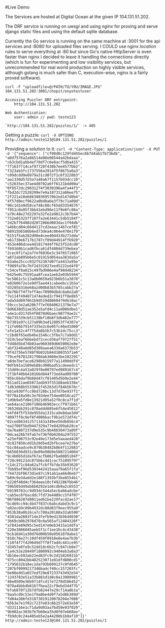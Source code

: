 #Live Demo

The Services are hosted at Digital Ocean at the given IP 104.131.51.202.

The DRF service is running on *uwsgi* and using *nginx* for proxing and serve django static files and using the default sqlite database.

Currently the Go service is running on the same machine at :3001 for the api services and :8080 for uploaded files serving. I COULD use nginx *location* rules to serve everything at :80 but since Go's native HttpServer is even faster than nginx I decided to leave it handling the connections directly (which is fun for experimenting and low visibility services, but unrecommended for real world production on highly visible services, although golang is much safer than C, execution-wise, nginx is a fairly proved software).

`curl -F "uploadfile=@/PATH/TO/YOU/IMAGE.JPG" 104.131.51.202:3001/chopit/onyotestuser`

    Accessing Puzzler DRF entrypoint:
        http://104.131.51.202

    Web Authentication:
        user: admin // pwd: teste123

    `http://104.131.51.202/puzzles/1/` -> 405

Getting a puzzle:
    `curl -X OPTIONS http://admin:teste123@104.131.51.202/puzzles/1`

Providing a solution to it:
    `curl -H "Content-Type: application/json" -X PUT -d '{"sequence": ["cf98d0c129fdd45ec6b7d4ab1fb73bdb", "a0d7576a2a8b514e08e08544a42bdaaa", "c63cbd1abb4ef70df7c6e8acf5d6a415", "7f1637714caf97728f430b7ee4577bb2", "f323ab3fc1737556a3914f5f8675a0a3", "c09dcdd9e8979a31cd072f1c6f3220b3", "aa1330d57d3a7a48a67f1157b93dcc10", "c52635ec37ae4d0702a6ff6121bdd00a", "0f8572dc29031274f3039396a4fa44f3", "fbd2dc72528299e7e9a107312a86ee75", "2f221a18eb86380369570b2ed147d8b4", "4f57d0ecf9622a0bd8a6e3f79c71a09d", "98c1d2a9d58ce748c08cf65dd3354676", "f951c0a95f3bb41ebd96e11f9e0fc86a", "a70c48e27d2297e32fe2a9012c3b7b44", "732e85325ff107fa2e63441c5db5104f", "2d2b7764882d2072866d003dac1f94db", "a4bbcd84c66d4117cd2eaac14b7cef81", "68915b6586b6ed73dea4c064e470e1f0", "6151f5ab282d90e4cee404433b271dda", "e61730e6717b1787cf09d44914ffb920", "453e406dcee4d18174d4ff623f52dcd8", "f69160b1cad6fbca61df4004d739ebea", "2cec0f1fa2a7fef6036e3c3476571065", "a6f2ab895b6e5c01915d054aa383da5a", "63a6e25ccc032f52387d07fa4433a95e", "f989fa70c7bf24332027eed5222ed4f8", "c54cef8a015c497bd986e4af98d48234", "b425e0c75591aa8fcea1aeb2e03b5944", "bc5861c5c13a0b0659a923b6b51a3878", "e0260672e1e9df5ae441cabeebcc1b5a", "d3205b316e68a2d08b83b5785cabb27a", "de76b774f7eff4ec70900dbdc8a6e2a8", "7e114f494071474eded2cf941ff8e8b5", "ada5dd8970b1b9d519d88604794b10ac", "59ccc3e2a620b7f7ef6840621379e7a7", "8d6638d51ae352e5afd4c11ad006dbe1", "a4e1cd317d54f0878d6baec98779ae2c", "6b735339cb51138bf18b8f3db482e777", "b7301e97c127a09b3ad128053f74307a", "11fe06b7914f335e2c6e05fc46ed1060", "afe1a52c4f7f5da8b3b7c53b1dc75cc3", "c1bd8f65edb4be1548cc3f6e7c7a9dd1", "d19c5eaf6bbebd72cecd36aff9727f51", "fd48d5bd74b03ae960369d6650062e8e", "abf3248a8d85d309aaea633da6373b53", "0f42756e5788f9b032b84d100355f1e6", "79cef6701281790dab3660e3be102291", "a8de7beface6298b915977a11490ddf4", "0dfb91a1509eb88cd90bad51cdeeedc1", "15d69c4a53a029f8e00797ed989167c4", "2f3bf40b6410166d844f73ed4ad09700", "85bc6bdaf9b68d47cf01405d5b9e2e44", "811ad11ae65873adb93f35188aeb336e", "1db3d68b5533061f45263d1f84b5676c", "eb1e930ffcc9bd728bc13d7d7be937f1", "0770a18a50c3e703dee754ee0018ca27", "1d9b9a5fd8e13921d95a52f0c8ca7f1d", "ae64ace2106f106b46903ecc7f971b61", "36526bb291c870addd085e6f54e45012", "e4fd4f5f53de955da1315ca9e8dae3dd", "4997ff8c8ef8f4006bacf9b1e572df4c", "62ced043412571143a349ee56db856c4", "ea2f00f5bd9447329a77e04209ab28ce", "da76a88f237d9e535c9b48830473a89f", "0dcaa28b74fab7e736f6b020da29f552", "a25ef98753c92e49e173d5e5aeaed428", "dc827850cdd1b20d5ed2bfbcea7e27ba", "b1c04aadce9c879b38482b864f112083", "6656836d931c8e09e98b9e5887214664", "9c4b0b5d1daf67acfb062fba0885104f", "720c99121dc875bbcdd1cac751095797", "c14c271c84a62a7fcbffb7de35b93620", "7bb95ef96d5393442415aaa79a65f1fa", "74472bf0673d1e87c191ab1aa66d6eb7", "b89c9e3dadd2e188f1393bf3be8554b1", "e228f40d4cf364eee10cf492286fbb46", "59b505d49ab6b0292e1d4cdb9a2c6553", "b9199783cc9d93dc544a5ecbabbadcbe", "cab5ec6f6acddc7fd73e4489cc5f4f07", "06f886207d8011ed61be229facd2ae17", "bc469cc94c4b47f837c6abcdabd3c9c1", "e02ec69c09b4932dc08d83f9eec955a9", "853b38a0b16ca7c708a20188a32ab590", "4301da2603f14e3fefb9ed13b56d4030", "3b69cb0b2976d78c0a565af12484320f", "a7842e89d95c5ed147e0eb3415a1ddfa", "220e3886045aeb5f1cf1ee16c4c43438", "bcb16d41a30d76d00b50e0561878abe1", "810c76e27c19df459f0910e8e4ae7b3b", "110f4f7f420649d7ff8f7addc441ce95", "d3457e8fe9c52dd18c6b2cfc947cb8e7", "1a4c52e28449f1800992c9404eb3a0a3", "db16ec693ab22ed83fc9c2d15826931b", "975cc8042bb482523071e81dfd800cd1", "1795832b18ec1da793b699137c9fd645", "207bf0999217346ba4cf40cc157203fc", "be06edd1a027edf29e87233743492e54", "1243783e51a33b881d1d8c0a13909981", "46e0509e36b9714fcd17e7270d586452", "070a4bbb4b8167fbea22cf9ebd344f7b", "bfab870f12b7dfb82447e29cf14a8b1a", "9aa5cd9c53e1f9a8be4d9f7a5d8b389d", "fd04a386fd31873019120078204e7088", "65b3e7e1f02c7237e83c8b2572e63e59", "d331116e1cf1da9d03aa7bd50e93f029", "9b902ac303b7b7b60ea35d8f07e668ee", "fb9dc0c24a405eb5e2a44208b1b8af10"]}' http://admin:teste123@104.131.51.202/puzzles/1`
